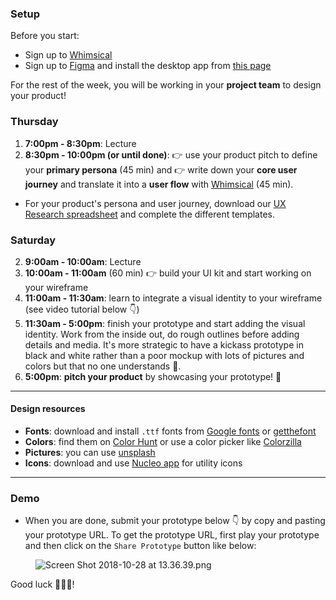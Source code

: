 ### Setup
Before you start:

- Sign up to [Whimsical](https://whimsical.co)
- Sign up to [Figma](https://www.figma.com/) and install the desktop app from [this page](https://www.figma.com/downloads/)

For the rest of the week, you will be working in your **project team** to design your product!

### Thursday

1. **7:00pm - 8:30pm**: Lecture
2. **8:30pm - 10:00pm (or until done)**:  👉 use your product pitch to define your **primary persona** (45 min) and 👉 write down your **core user journey** and translate it into a **user flow** with [Whimsical](https://whimsical.co) (45 min).

- For your product's persona and user journey, download our [UX Research spreadsheet](https://github.com/lewagon/china-product/raw/master/01-design/exercises/UXResearch.xlsx?raw=true) and complete the different templates. 

### Saturday

2. **9:00am - 10:00am**: Lecture
3. **10:00am - 11:00am** (60 min) 👉 build your UI kit and start working on your wireframe
4. **11:00am - 11:30am**: learn to integrate a visual identity to your wireframe (see video tutorial below 👇)
5. **11:30am - 5:00pm**: finish your prototype and start adding the visual identity. Work from the inside out, do rough outlines before adding details and media. It's more strategic to have a kickass prototype in black and white rather than a poor mockup with lots of pictures and colors but that no one understands 😬.
6. **5:00pm**: **pitch your product** by showcasing your prototype! 🎉

<hr>

#### Design resources

- **Fonts**: download and install `.ttf` fonts from [Google fonts](https://fonts.google.com/) or [getthefont](https://www.getthefont.com/)
- **Colors**: find them on [Color Hunt](https://colorhunt.co/) or use a color picker like [Colorzilla](http://www.colorzilla.com/)
- **Pictures**: you can use [unsplash](https://unsplash.com/)
- **Icons**: download and use [Nucleo app](https://nucleoapp.com/) for utility icons

<hr>

### Demo
- When you are done, submit your prototype below 👇 by copy and pasting your prototype URL. To get the prototype URL, first play your prototype and then click on the `Share Prototype` button like below:

<figure style="width: 90%">
  <img alt="Screen Shot 2018-10-28 at 13.36.39.png" src="https://wagon-rc3.s3.eu-west-1.amazonaws.com/p23uzJ9h6DUHZzG1E1dNyAWA">
</figure>

Good luck 🚀🚀🚀!
